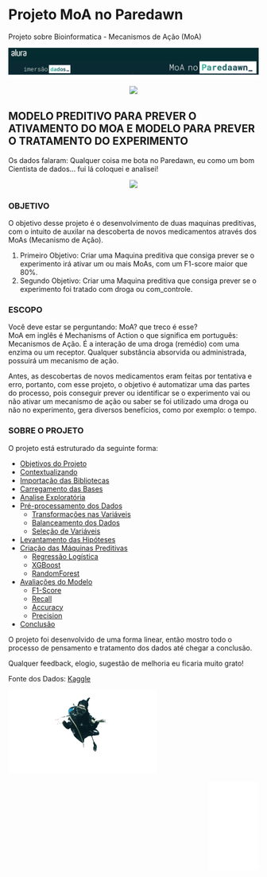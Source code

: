 # Projeto MoA no Paredawn
Projeto sobre Bioinformatica - Mecanismos de Ação (MoA)
<p align= "center">
<img src="https://github.com/JuniorTorresMTJ/Projeto_MoA_no_Paredawn/blob/main/image/inicio.png" >
</p>
<p align= "center">
<img src="https://camo.githubusercontent.com/1c41257b2a5d69c6ff859393ab19fb2061d3e76798128083772ecce35c30978e/68747470733a2f2f7777772e616c7572612e636f6d2e62722f6173736574732f696d672f696d6572736f65732f696d657273616f2d6461646f732f6c6f676f2d6d657273616f2e313631363530313139372e737667" min-width="300px" max-width="200px" width="300px" >
</p>

## **MODELO PREDITIVO PARA PREVER O ATIVAMENTO DO MOA E MODELO PARA PREVER O TRATAMENTO DO EXPERIMENTO**

Os dados falaram: Qualquer coisa me bota no Paredawn, eu como um bom Cientista de dados... fui lá coloquei e analisei!
<p align= "center">
<img src="https://github.com/JuniorTorresMTJ/Projeto_MoA_no_Paredawn/blob/main/image/paredawn.gif" min-width="300px" max-width="200px" width="300px" >
</p>

### **OBJETIVO**
O objetivo desse projeto é o desenvolvimento de duas maquinas preditivas, com o intuito de auxilar na descoberta de novos medicamentos através dos MoAs (Mecanismo de Ação).

1. Primeiro Objetivo: Criar uma Maquina preditiva que consiga prever se o experimento irá ativar um ou mais MoAs, com um F1-score maior que 80%.
2. Segundo Objetivo: Criar uma Maquina preditiva que consiga prever se o experimento foi tratado com droga ou com_controle.


 ### **ESCOPO**
 Você deve estar se perguntando: MoA? que treco é esse?<br>
 MoA em inglês é Mechanisms of Action o que significa em português: Mecanismos de Ação.
 É a interação de uma droga (remédio) com uma enzima ou um receptor. Qualquer substância absorvida ou administrada, possuirá um mecanismo de ação.<br>
 
Antes, as descobertas de novos medicamentos eram feitas por tentativa e erro, portanto, com esse projeto, o objetivo é automatizar uma das partes do processo, pois conseguir prever ou identificar se o experimento vai ou não ativar um mecanismo de ação ou saber se foi utilizado uma droga ou não no experimento, gera diversos benefícios, como por exemplo: o tempo.
 

### **SOBRE O PROJETO**
<div align = "left">
O projeto está estruturado da seguinte forma:<br>

   * [Objetivos do Projeto](#Sobre)
   * [Contextualizando](#Sobre)
   * [Importação das Bibliotecas](#tabela-de-conteudo)
   * [Carregamento das Bases](#instalacao)
   * [Analise Exploratória](#como-usar)
   * [Pré-processamento dos Dados](#testes)
      * [Transformações nas Variáveis](#pre-requisitos)
      * [Balanceamento dos Dados](#pre-requisitos)
      * [Seleção de Variáveis](#pre-requisitos)
   * [Levantamento das Hipóteses](#tecnologias)
   * [Criação das Máquinas Preditivas](#tecnologias)
      * [Regressão Logística](#pre-requisitos)
      * [XGBoost](#pre-requisitos)
      * [RandomForest](#pre-requisitos)
   * [Avaliações do Modelo](#tecnologias)
      * [F1-Score](#multiple-files)
      * [Recall](#multiple-files)
      * [Accuracy](#multiple-files)
      * [Precision](#multiple-files)
   * [Conclusão](#tecnologias)
</div>
O projeto foi desenvolvido de uma forma linear, então mostro todo o processo de pensamento e tratamento dos dados até chegar a conclusão.

Qualquer feedback, elogio, sugestão de melhoria eu ficaria muito grato!


Fonte dos Dados: [Kaggle](https://www.kaggle.com/c/lish-moa/overview/description)
<p align= "left">
<img src="https://github.com/JuniorTorresMTJ/Projeto_MoA_no_Paredawn/blob/main/image/mergulher.gif" min-width="300px" max-width="200px" width="300px" >
</p>
<p align= "right">
<img src="https://github.com/JuniorTorresMTJ/Projeto_MoA_no_Paredawn/blob/main/image/bolhas.gif" min-width="300px" max-width="200px" width="100px" >
</p>
